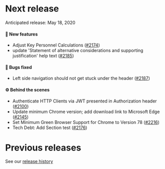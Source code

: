 # Next release

Anticipated release: May 18, 2020

#### 🚀 New features

- Adjust Key Personnel Calculations ([#2174])
- update 'Statement of alternative considerations and supporting justification' help text ([#2185])

#### 🐛 Bugs fixed

- Left side navigation should not get stuck under the header ([#2187])

#### ⚙️ Behind the scenes

- Authenticate HTTP Clients via JWT presented in Authorization header ([#2100])
- Update minimum Chrome version; add download link to Microsoft Edge ([#2145])
- Set Minimum Green Browser Support for Chrome to Version 78 ([#2216])
- Tech Debt: Add Section test ([#2176])

# Previous releases

See our [release history](https://github.com/18F/cms-hitech-apd/releases)

[#2100]: https://github.com/18F/cms-hitech-apd/issues/2100
[#2187]: https://github.com/18F/cms-hitech-apd/issues/2187
[#2145]: https://github.com/18F/cms-hitech-apd/issues/2145
[#2174]: https://github.com/18F/cms-hitech-apd/issues/2174
[#2185]: https://github.com/18F/cms-hitech-apd/issues/2185
[#2216]: https://github.com/18F/cms-hitech-apd/issues/2216
[#2176]: https://github.com/18F/cms-hitech-apd/issues/2176
